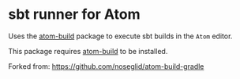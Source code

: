 # sbt runner for Atom



Uses the [atom-build](https://github.com/noseglid/atom-build) package to execute sbt builds in the `Atom` editor.

This package requires [atom-build](https://github.com/noseglid/atom-build) to be installed.

Forked from: https://github.com/noseglid/atom-build-gradle